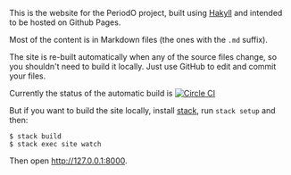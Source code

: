 This is the website for the PeriodO project, built using
[Hakyll](http://jaspervdj.be/hakyll/) and intended to be hosted on
Github Pages.

Most of the content is in Markdown files (the ones with the `.md`
suffix).

The site is re-built automatically when any of the source files
change, so you shouldn't need to build it locally. Just use GitHub to
edit and commit your files.

Currently the status of the automatic build is [![Circle CI](https://circleci.com/gh/periodo/periodo-website/tree/source.svg?style=svg&circle-token=d84bd91e89ed051d844b4d8e679830155aec81cf)](https://circleci.com/gh/periodo/periodo-website/tree/source)

But if you want to build the site locally, install [stack](https://www.stackage.org), run `stack setup` and then:

```
$ stack build
$ stack exec site watch
```

Then open <http://127.0.0.1:8000>.
